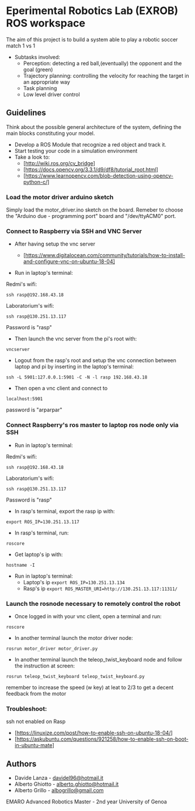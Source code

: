 # Eperimental Robotics Lab (EXROB) ROS workspace 

The aim of this project is to build a system able to play a robotic soccer match 1 vs 1
- Subtasks involved:
   - Perception: detecting a red ball,(eventually) the opponent and the goal (green)
   - Trajectory planning: controlling the velocity for reaching the target in an appropriate way
   - Task planning
   - Low level driver control

## Guidelines

Think about the possible general architecture of the system, defining the main blocks constituting your model.
- Develop a ROS Module that recognize a red object and track it.
- Start testing your code in a simulation environment
- Take a look to:
   - [http://wiki.ros.org/cv_bridge]
   - [https://docs.opencv.org/3.3.1/d9/df8/tutorial_root.html]
   - [https://www.learnopencv.com/blob-detection-using-opencv-python-c/]


### Load the motor driver arduino sketch
Simply load the motor_driver.ino sketch on the board. Remeber to choose the "Arduino due - programming port" board and "/dev/ttyACM0" port.

### Connect to Raspberry via SSH and VNC Server

- After having setup the vnc server 
   - [https://www.digitalocean.com/community/tutorials/how-to-install-and-configure-vnc-on-ubuntu-18-04]

- Run in laptop's terminal:

Redmi's wifi:

``` ssh rasp@192.168.43.18 ```

Laboratorium's wifi:

``` ssh rasp@130.251.13.117 ```

Password is "rasp"

- Then launch the vnc server from the pi's root with:

``` vncserver ```

- Logout from the rasp's root and setup the vnc connection between laptop and pi by inserting in the laptop's terminal:

``` ssh -L 5901:127.0.0.1:5901 -C -N -l rasp 192.168.43.18 ```

- Then open a vnc client and connect to 

``` localhost:5901 ```

password is "arparpar"

### Connect Raspberry's ros master to laptop ros node only via SSH 

- Run in laptop's terminal:

Redmi's wifi:

``` ssh rasp@192.168.43.18 ```

Laboratorium's wifi:

``` ssh rasp@130.251.13.117 ```

Password is "rasp"

- In rasp's terminal, export the rasp ip with:

 ``` export ROS_IP=130.251.13.117 ```

- In rasp's terminal, run:

``` roscore ```

- Get laptop's ip with:

``` hostname -I ```

- Run in laptop's terminal: 
   - Laptop's ip
``` export ROS_IP=130.251.13.134 ``` 
   - Rasp's ip 
``` export ROS_MASTER_URI=http://130.251.13.117:11311/ ```





### Launch the rosnode necessary to remotely control the robot

- Once logged in with your vnc client, open a terminal and run:

```roscore ```

- In another terminal launch the motor driver node:

``` rosrun motor_driver motor_driver.py ```

- In another terminal launch the teleop_twist_keyboard node and follow the instruction at screen:

``` rosrun teleop_twist_keyboard teleop_twist_keyboard.py ```

remember to increase the speed (w key) at leat to 2/3 to get a decent feedback from the motor 






### Troubleshoot:
ssh not enabled on Rasp 
   - [https://linuxize.com/post/how-to-enable-ssh-on-ubuntu-18-04/]
   - [https://askubuntu.com/questions/921258/how-to-enable-ssh-on-boot-in-ubuntu-mate]





## Authors
* Davide Lanza       - davidel96@hotmail.it
* Alberto Ghiotto    - alberto.ghiotto@hotmail.it
* Alberto Grillo     - albogrillo@gmail.com



EMARO Advanced Robotics Master - 2nd year
University of Genoa
